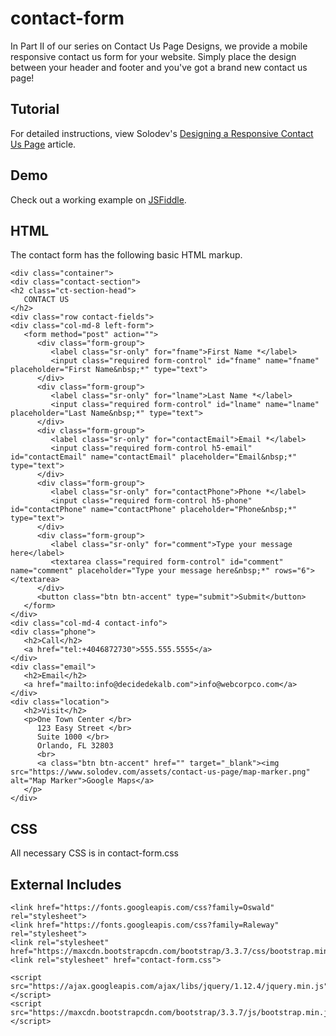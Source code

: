 # contact-form
In Part II of our series on Contact Us Page Designs, we provide a mobile responsive contact us form for your website. Simply place the design between your header and footer and you've got a brand new contact us page!

## Tutorial

For detailed instructions, view Solodev's [Designing a Responsive Contact Us Page](https://www.solodev.com/blog/web-design/designing-a-responsive-contact-us-page.stml) article.

## Demo

Check out a working example on [JSFiddle](https://jsfiddle.net/solodev/em78hq4h/).

## HTML

The contact form has the following basic HTML markup.
```
<div class="container">
<div class="contact-section">
<h2 class="ct-section-head">
   CONTACT US
</h2>
<div class="row contact-fields">
<div class="col-md-8 left-form">
   <form method="post" action="">
      <div class="form-group">
         <label class="sr-only" for="fname">First Name *</label>
         <input class="required form-control" id="fname" name="fname" placeholder="First Name&nbsp;*" type="text">
      </div>
      <div class="form-group">
         <label class="sr-only" for="lname">Last Name *</label>
         <input class="required form-control" id="lname" name="lname" placeholder="Last Name&nbsp;*" type="text">
      </div>
      <div class="form-group">
         <label class="sr-only" for="contactEmail">Email *</label>
         <input class="required form-control h5-email" id="contactEmail" name="contactEmail" placeholder="Email&nbsp;*" type="text">
      </div>
      <div class="form-group">
         <label class="sr-only" for="contactPhone">Phone *</label>
         <input class="required form-control h5-phone" id="contactPhone" name="contactPhone" placeholder="Phone&nbsp;*" type="text">
      </div>
      <div class="form-group">
         <label class="sr-only" for="comment">Type your message here</label>
         <textarea class="required form-control" id="comment" name="comment" placeholder="Type your message here&nbsp;*" rows="6"></textarea>
      </div>
      <button class="btn btn-accent" type="submit">Submit</button>  
   </form>
</div>
<div class="col-md-4 contact-info">
<div class="phone">
   <h2>Call</h2>
   <a href="tel:+4046872730">555.555.5555</a>
</div>
<div class="email">
   <h2>Email</h2>
   <a href="mailto:info@decidedekalb.com">info@webcorpco.com</a>
</div>
<div class="location">
   <h2>Visit</h2>
   <p>One Town Center </br>
      123 Easy Street </br>
      Suite 1000 </br>
      Orlando, FL 32803
      <br>
      <a class="btn btn-accent" href="" target="_blank"><img src="https://www.solodev.com/assets/contact-us-page/map-marker.png" alt="Map Marker">Google Maps</a>
   </p>
</div>
```
## CSS

All necessary CSS is in contact-form.css

## External Includes
```
<link href="https://fonts.googleapis.com/css?family=Oswald" rel="stylesheet">
<link href="https://fonts.googleapis.com/css?family=Raleway" rel="stylesheet">
<link rel="stylesheet" href="https://maxcdn.bootstrapcdn.com/bootstrap/3.3.7/css/bootstrap.min.css">
<link rel="stylesheet" href="contact-form.css">

<script src="https://ajax.googleapis.com/ajax/libs/jquery/1.12.4/jquery.min.js"></script>
<script src="https://maxcdn.bootstrapcdn.com/bootstrap/3.3.7/js/bootstrap.min.js"></script>
```
